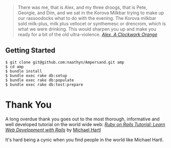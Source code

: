 >There was me, that is Alex, and my three droogs, that is Pete, Georgie, and Dim, and we sat in the Korova Milkbar trying to make up our rassoodocks what to do with the evening. The Korova milkbar sold milk-plus, milk plus vellocet or synthemesc or drencrom, which is what we were drinking. This would sharpen you up and make you ready for a bit of the old ultra-violence.
<cite>[Alex, A Clockwork Orange](http://www.imdb.com/title/tt0066921/)</cite>

Getting Started
---------------

    $ git clone git@github.com:naathyn/Ampersand.git amp
    $ cd amp
    $ bundle install
    $ bundle exec rake db:setup
    $ bundle exec rake db:populate
    $ bundle exec rake db:test:prepare

Thank You
=========

A long overdue thank you goes out to the most thorough, informative and well developed tutorial on the world wide web: *[Ruby on Rails Tutorial: Learn Web Development with Rails](http://railstutorial.org/ "Rails Tutorial")* by [Michael Hartl](http://www.michaelhartl.com/ "Michael Hartl")

It's hard being a cynic when you find people in the world like Michael Hartl.
